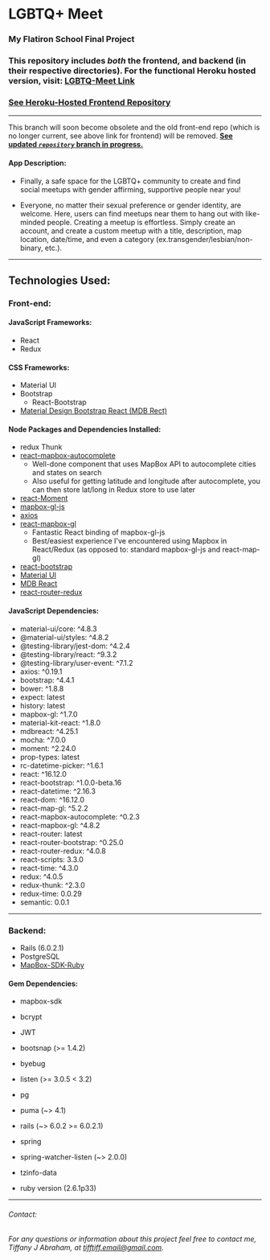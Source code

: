 # LGBTQ+ Meet
### My Flatiron School Final Project
 
 ### This repository includes *both* the frontend, and backend (in their respective directories). For the functional Heroku hosted version, visit: [LGBTQ-Meet Link](https://lgbtq-meetups.herokuapp.com/) 
### [See Heroku-Hosted Frontend Repository](https://github.com/boostinwrx/lgtbtq-meetups-frontend)
 ---
 This branch will soon become obsolete and the old front-end repo (which is no longer current, see above link for frontend) will be removed. [**See updated *`repository`* branch in progress.**](https://github.com/boostinwrx/LGBTQ-meetup-app/tree/refactor)
 
 #### App Description:
* Finally, a safe space for the LGBTQ+ community to create and find social meetups with gender affirming, supportive people near you!
  
* Everyone, no matter their sexual preference or gender identity, are welcome. Here, users can find meetups near them to hang out with like-minded people. Creating a meetup is effortless. Simply create an account, and create a custom meetup with a title, description, map location, date/time, and even a category (ex.transgender/lesbian/non-binary, etc.).
  
---
## Technologies Used: 
### Front-end:
#### JavaScript Frameworks:
* React
* Redux
#### CSS Frameworks:
* Material UI
* Bootstrap
  * React-Bootstrap
* [Material Design Bootstrap React (MDB Rect)](https://react.mdbootstrap.com/)
#### Node Packages and Dependencies Installed:
* redux Thunk
* [react-mapbox-autocomplete](https://www.npmjs.com/package/react-mapbox-autocomplete)
   * Well-done component that uses MapBox API to autocomplete cities and states on search
   * Also useful for getting latitude and longitude after autocomplete, you can then store lat/long in Redux store to use later
* [react-Moment](https://github.com/headzoo/react-moment)
* [mapbox-gl-js](https://github.com/mapbox/mapbox-gl-js)
* [axios](https://www.npmjs.com/package/axios)
* [react-mapbox-gl](https://alex3165.github.io/react-mapbox-gl/)
    * Fantastic React binding of mapbox-gl-js
    * Best/easiest experience I've encountered using Mapbox in React/Redux (as opposed to: standard mapbox-gl-js and react-map-gl)
* [react-bootstrap](https://react-bootstrap.github.io/)
* [Material UI](https://material-ui.com/)
* [MDB React](https://react.mdbootstrap.com/)
* [react-router-redux](https://github.com/reactjs/react-router-redux)
#### JavaScript Dependencies:
*  material-ui/core: ^4.8.3
*    @material-ui/styles: ^4.8.2
*    @testing-library/jest-dom: ^4.2.4
*    @testing-library/react: ^9.3.2
*    @testing-library/user-event: ^7.1.2
*    axios: ^0.19.1
*    bootstrap: ^4.4.1
*    bower: ^1.8.8
*    expect: latest
*    history: latest
*    mapbox-gl: ^1.7.0
*    material-kit-react: ^1.8.0
*    mdbreact: ^4.25.1
*    mocha: ^7.0.0
*    moment: ^2.24.0
*    prop-types: latest
*    rc-datetime-picker: ^1.6.1
*    react: ^16.12.0
*    react-bootstrap: ^1.0.0-beta.16
*    react-datetime: ^2.16.3
*    react-dom: ^16.12.0
*    react-map-gl: ^5.2.2
*    react-mapbox-autocomplete: ^0.2.3
*    react-mapbox-gl: ^4.8.2
*    react-router: latest
*    react-router-bootstrap: ^0.25.0
*    react-router-redux: ^4.0.8
*    react-scripts: 3.3.0
*    react-time: ^4.3.0
*    redux: ^4.0.5
*    redux-thunk: ^2.3.0
*    redux-time: 0.0.29
*    semantic: 0.0.1
  

---

### Backend:
* Rails (6.0.2.1)
* PostgreSQL
* [MapBox-SDK-Ruby](https://github.com/mapbox/mapbox-sdk-rb)


#### Gem Dependencies:
  * mapbox-sdk
  * bcrypt
  * JWT
  * bootsnap (>= 1.4.2)
 * byebug
  * listen (>= 3.0.5 < 3.2)
 *  pg
 *  puma (~> 4.1)
  * rails (~> 6.0.2 >= 6.0.2.1)
 *  spring
  * spring-watcher-listen (~> 2.0.0)
  * tzinfo-data
  
  *  ruby version (2.6.1p33)
----
###### Contact:
###### For any questions or information about this project feel free to contact me, Tiffany J Abraham, at tifftiff.email@gmail.com.
